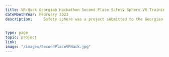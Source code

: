 ```yaml
---
title: VR-Hack Georgian Hackathon Second Place Safety Sphere VR Training 
dateMonthYear: February 2023
description:     Safety sphere was a project submitted to the Georgian      VR-Hack Hackathon that me and my group participated in, in February. The theme we ahd picked was workplace training with VR and how we can intergrade them. This project was my first true test of persistance, determination and will in a coding aspect. This is because I had to learn VR programming and design and make a presentation within 20 hours with my group and present to 2 groups of judges. All in all this was an amazing experience that enjoyed.  
    

type: page
topic: project
link: 
image: "/images/SecondPlaceVRHack.jpg"
---
```

####
<!-- [Github](https://github.com/cronix1000/phpCMS). -->

